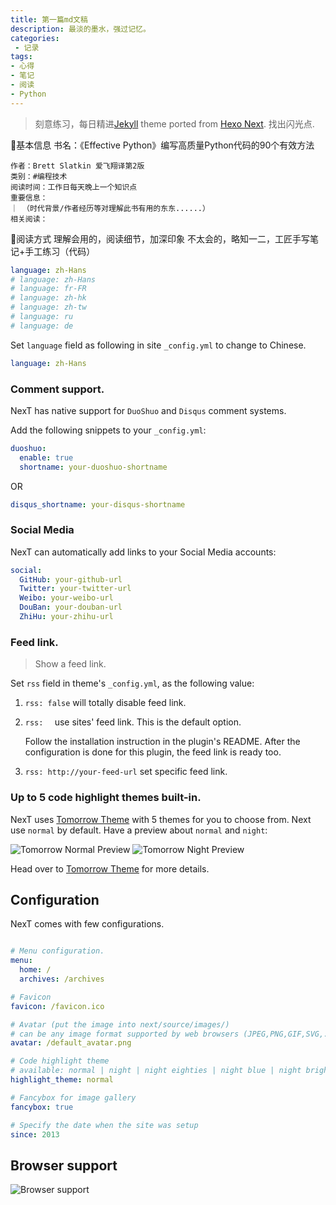```yaml
---
title: 第一篇md文稿
description: 最淡的墨水，强过记忆。
categories:
 - 记录
tags:
- 心得
- 笔记
- 阅读
- Python
---
```


> 刻意练习，每日精进[Jekyll](https://jekyllrb.com) theme ported from [Hexo Next](https://github.com/iissnan/hexo-theme-next). 找出闪光点.

<!-- more -->

📘基本信息
    书名：《Effective Python》编写高质量Python代码的90个有效方法
    
    作者：Brett Slatkin 爱飞翔译第2版
    类别：#编程技术 
    阅读时间：工作日每天晚上一个知识点
    重要信息：
    ｜ （时代背景/作者经历等对理解此书有用的东东......）
    相关阅读：
🔧阅读方式
    理解会用的，阅读细节，加深印象
    不太会的，略知一二，工匠手写笔记+手工练习（代码）

```yml
language: zh-Hans
# language: zh-Hans
# language: fr-FR
# language: zh-hk
# language: zh-tw
# language: ru
# language: de
```

Set `language` field as following in site `_config.yml` to change to Chinese.

```yml
language: zh-Hans
```

### Comment support.

NexT has native support for `DuoShuo` and `Disqus` comment systems.

Add the following snippets to your `_config.yml`:

```yml
duoshuo:
  enable: true
  shortname: your-duoshuo-shortname
```

OR

```yml
disqus_shortname: your-disqus-shortname
```

### Social Media

NexT can automatically add links to your Social Media accounts:

```yml
social:
  GitHub: your-github-url
  Twitter: your-twitter-url
  Weibo: your-weibo-url
  DouBan: your-douban-url
  ZhiHu: your-zhihu-url
```

### Feed link.

> Show a feed link.

Set `rss` field in theme's `_config.yml`, as the following value:

1. `rss: false` will totally disable feed link.
2. `rss:  ` use sites' feed link. This is the default option.

    Follow the installation instruction in the plugin's README. After the configuration is done for this plugin, the feed link is ready too.

3. `rss: http://your-feed-url` set specific feed link.

### Up to 5 code highlight themes built-in.

NexT uses [Tomorrow Theme](https://github.com/chriskempson/tomorrow-theme) with 5 themes for you to choose from.
Next use `normal` by default. Have a preview about `normal` and `night`:

![Tomorrow Normal Preview](http://iissnan.com/nexus/next/tomorrow-normal.png)
![Tomorrow Night Preview](http://iissnan.com/nexus/next/tomorrow-night.png)

Head over to [Tomorrow Theme](https://github.com/chriskempson/tomorrow-theme) for more details.

## Configuration

NexT comes with few configurations.

```yml

# Menu configuration.
menu:
  home: /
  archives: /archives

# Favicon
favicon: /favicon.ico

# Avatar (put the image into next/source/images/)
# can be any image format supported by web browsers (JPEG,PNG,GIF,SVG,..)
avatar: /default_avatar.png

# Code highlight theme
# available: normal | night | night eighties | night blue | night bright
highlight_theme: normal

# Fancybox for image gallery
fancybox: true

# Specify the date when the site was setup
since: 2013

```

## Browser support

![Browser support](http://iissnan.com/nexus/next/browser-support.png)
